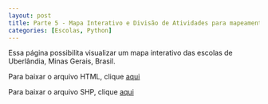 ```yaml
---
layout: post
title: Parte 5 - Mapa Interativo e Divisão de Atividades para mapeamento
categories: [Escolas, Python]
---
```


Essa página possibilita visualizar um mapa interativo das escolas de Uberlândia, Minas Gerais, Brasil. 

Para baixar o arquivo HTML, clique [aqui]()

Para baixar o arquivo SHP, clique [aqui]()


